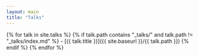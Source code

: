 ```yaml
---
layout: main
title: "Talks" 
---
```

{% for talk in site.talks %}
  {% if talk.path contains "_talks/" and talk.path != "_talks/index.md" %}
      - [{{ talk.title }}]({{ site.baseurl }}/{{ talk.path }})
  {% endif %}
{% endfor %}

